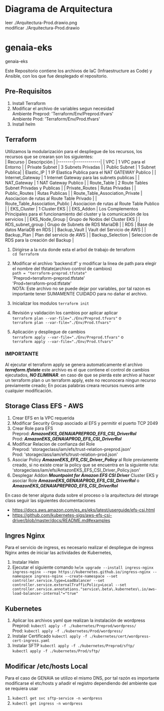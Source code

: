 # Diagrama de Arquitectura
leer ./Arquitectura-Prod.drawio.png  
modificar ./Arquitectura-Prod.drawio

# genaia-eks
genaia-eks

Este Repositorio contiene los archivos de IaC (Infraestructure as Code) y Ansible, con los que fue desplegado el repositorio.

## Pre-Requisitos
1. Install Terraform
2. Modificar el archivo de variables segun necesidad  
      Ambiente Preprod: 'Terraform/Env/Preprod.tfvars'  
      Ambiente Prod: 'Terraform/Env/Prod.tfvars' 
3. Install helm

## Terraform 
Utilizamos la modularización para el despliegue de los recursos, los recursos que se crearan son los siguientes:  
| Recurso | Descripción |
|--------|-------------|
| VPC | 1 VPC para el Entorno |
| Private Subnet | 3 Subnets Privadas | 
| Public Subnet | 1 Subnet Publica| 
| Elastic_IP | 1 IP Elastica Publica para el NAT GATEWAY Publico |
| Internet_Gateway | 1 Internet Gateway para las subnets publicas |
| NAT_Gateway | 1 NAT Gateway Publico |
| Route_Table | 2 Route Tables Subnet Privadas y Publicas |
| Private_Routes | Rutas Privadas |
| Public_Routes  | Rutas Publicas |
| Route_Table_Association_Private | Asociacion de rutas al Route Table Privado |
| Route_Table_Association_Public | Asociacion de rutas al Route Table Publico |
| EKS_Cluster | 1 Cluster EKS |
| EKS_Addon | Los Complementos Principales para el funcionamiento del cluster y la comunicación de los servicios |
| EKS_Node_Group | Grupo de Nodos del Cluster EKS |
| RDS_subnet_group | Grupo de Subnets de RDS MariaDB |
| RDS | Base de datos MariaDB en RDS |
| Backup_Vault | Vault del Servicio de AWS |
| Backup_Plan | Plan del servicio de AWS |
| Backup_Selection | Seleccion de RDS para la creación del Backup |


1. Dirigirse a la ruta donde esta el arbol de trabajo de terraform  
 `cd Terraform`

2. Modificar el archivo 'backend.tf' y modificar la linea de path para elegir el nombre del tfstate(archivo control de cambios)  
 `path = "terraform-preprod.tfstate"`  
 'Preprod=terraform-preprod.tfstate'  
 'Prod=terraform-prod.tfstate'  
 NOTA: Este archivo no se puede dejar por variables, por tal razon es importante tener SUMAMENTE CUIDADO para no dañar el archivo.  

3. Inicializar los modulos
`terraform init`

4. Revisión y validación los cambios por aplicar aplicar  
`terraform plan --var-file="./Env/Preprod.tfvars"` o   
`terraform plan --var-file="./Env/Prod.tfvars"`

5. Aplicación y despliegue de cambios  
`terraform apply --var-file="./Env/Preprod.tfvars"` o  
`terraform apply --var-file="./Env/Prod.tfvars"`

### IMPORTANTE
Al ejecutar el terraform apply se genera automaticamente el archivo ***terraform.tfstate*** este archivo es el que contiene el control de cambios ejecutados, ***NO ELIMINAR***. en caso de que se pierda este archivo al hacer un terraform plan o un terraform apply, este no reconocera ningun recurso previamente creado; En pocas palabras creara recursos nuevos ante cualquier modificación.

## Storage Class EFS - AWS
1. Crear EFS en la VPC requerida
2. Modificar Security Group asociado al EFS y permitir el puerto TCP 2049  
3. Crear Role para EFS  
   Preprod:  ***AmazonEKS_GENAIAPREPROD_EFS_CSI_DriverRol***  
   Prod:  ***AmazonEKS_GENAIAPROD_EFS_CSI_DriverRol***  
4. Modificar Relacion de confianza del Role  
   Preprod: 'storageclass/iam/efs/trust-relation-preprod.json'  
   Prod:  'storageclass/iam/efs/trust-relation-prod.json'  
5. Asociar Policy ***AmazonEKS_EFS_CSI_Driver_Policy*** al Role previamente creado, si no existe crear la policy que se encuentra en la siguiente ruta:  
   'storageclass/iam/efs/AmazonEKS_EFS_CSI_Driver_Policy.json'
6. Desplegar Addon ***Mountpoint for Amazon EFS CSI Driver*** Cluster EKS y asociar Role ***AmazonEKS_GENAIAPROD_EFS_CSI_DriverRol*** o  ***AmazonEKS_GENAIAPREPROD_EFS_CSI_DriverRol***

En caso de tener alguna duda sobre el proceso o la arquitectura del storage class seguir las siguientes documentaciones  
- https://docs.aws.amazon.com/es_es/eks/latest/userguide/efs-csi.html
- https://github.com/kubernetes-sigs/aws-efs-csi-driver/blob/master/docs/README.md#examples 

## Ingres Nginx
Para el servicio de ingress, es necesario realizar el despliegue de ingress Nginx antes de iniciar las actividades de Kubernetes,
1. Instalar Helm
2. Ejecutar el siguiente comando
   `helm upgrade --install ingress-nginx ingress-nginx --repo https://kubernetes.github.io/ingress-nginx --namespace ingress-nginx --create-namespace --set controller.service.type=LoadBalancer --set controller.service.externalTrafficPolicy=Local --set controller.service.annotations."service\.beta\.kubernetes\.io/aws-load-balancer-internal"="true"`

## Kubernetes
1. Aplicar los archivos yaml que realizan la instalación de wordpress
   Preprod: `kubectl apply -f ./kubernetes/Preprod/wordpress/`  
   Prod: `kubectl apply -f ./kubernetes/Prod/wordpress/`  
2. Instalar Certificado
   `kubectl apply -f ./kubernetes/cert/wordpress-cert-ingress.yaml`
3. Instalar SFTP
   `kubectl apply -f ./kubernetes/Preprod/sftp/`  
   `kubectl apply -f ./kubernetes/Prod/sftp/`  

## Modificar /etc/hosts Local
Para el caso de GENAIA se utilizo el mismo DNS, por tal razón es importante modificarse el etc/hosts y añadir el registro dependiendo del ambiente que se requiera usar

1. `kubectl get svc sftp-service -n wordpress`
2. `kubectl get ingress -n wordpress`



  

